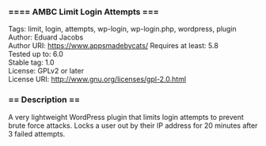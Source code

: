### ==== AMBC Limit Login Attempts ===  

Tags: limit, login, attempts, wp-login, wp-login.php, wordpress, plugin  
Author: Eduard Jacobs  
Author URI: https://www.appsmadebycats/
Requires at least: 5.8    
Tested up to: 6.0  
Stable tag: 1.0  
License: GPLv2 or later  
License URI: http://www.gnu.org/licenses/gpl-2.0.html   

### == Description ==  

A very lightweight WordPress plugin that limits login attempts to prevent brute force attacks. Locks a user out by their IP address for 20 minutes after 3 failed attempts. 
